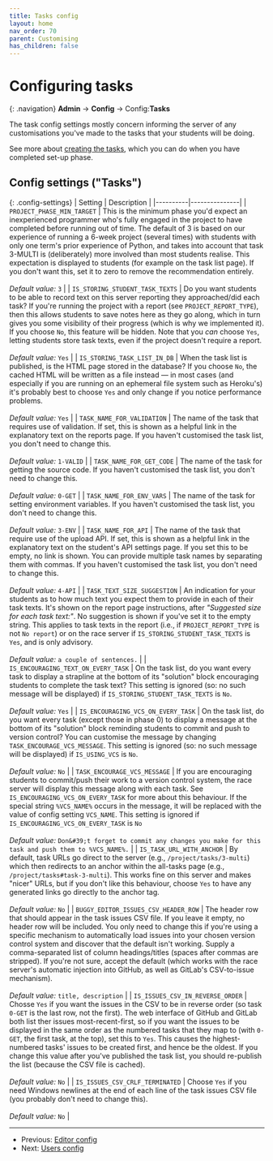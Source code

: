 ```yaml
---
title: Tasks config
layout: home
nav_order: 70
parent: Customising
has_children: false
---
```


# Configuring tasks

{: .navigation}
**Admin** → **Config** → Config:**Tasks**

The task config settings mostly concern informing the server of any
customisations you've made to the tasks that your students will be doing. 
 
See more about [creating the tasks](creating-tasks), which you can do when you
have completed set-up phase.



















## Config settings ("Tasks")

{: .config-settings}
| Setting  | Description   |
|----------|---------------|
| `PROJECT_PHASE_MIN_TARGET` | This is the minimum phase you&#39;d expect an inexperienced programmer who&#39;s fully engaged in the project to have completed before running out of time. The default of 3 is based on our experience of running a 6-week project (several times) with students with only one term&#39;s prior experience of Python, and takes into account that task 3-MULTI is (deliberately) more involved than most students realise. This expectation is displayed to students (for example on the task list page). If you don&#39;t want this, set it to zero to remove the recommendation entirely.  <br/><br/> _Default value:_ `3` |
| `IS_STORING_STUDENT_TASK_TEXTS` | Do you want students to be able to record text on this server reporting they approached/did each task? If you&#39;re running the project with a report (see `PROJECT_REPORT_TYPE`), then this allows students to save notes here as they go along, which in turn gives you some visibility of their progress (which is why we implemented it). If you choose `No`, this feature will be hidden. Note that you _can_ choose `Yes`, letting students store task texts, even if the project doesn&#39;t require a report.  <br/><br/> _Default value:_ `Yes` |
| `IS_STORING_TASK_LIST_IN_DB` | When the task list is published, is the HTML page stored in the database? If you choose `No`, the cached HTML will be written as a file instead — in most cases (and especially if you are running on an ephemeral file system such as Heroku&#39;s) it&#39;s probably best to choose `Yes` and only change if you notice performance problems.  <br/><br/> _Default value:_ `Yes` |
| `TASK_NAME_FOR_VALIDATION` | The name of the task that requires use of validation. If set, this is shown as a helpful link in the explanatory text on the reports page. If you haven&#39;t customised the task list, you don&#39;t need to change this.  <br/><br/> _Default value:_ `1-VALID` |
| `TASK_NAME_FOR_GET_CODE` | The name of the task for getting the source code. If you haven&#39;t customised the task list, you don&#39;t need to change this.  <br/><br/> _Default value:_ `0-GET` |
| `TASK_NAME_FOR_ENV_VARS` | The name of the task for setting environment variables. If you haven&#39;t customised the task list, you don&#39;t need to change this.   <br/><br/> _Default value:_ `3-ENV` |
| `TASK_NAME_FOR_API` | The name of the task that require use of the upload API. If set, this is shown as a helpful link in the explanatory text on the student&#39;s API settings page. If you set this to be empty, no link is shown. You can provide multiple task names by separating them with commas. If you haven&#39;t customised the task list, you don&#39;t need to change this.  <br/><br/> _Default value:_ `4-API` |
| `TASK_TEXT_SIZE_SUGGESTION` | An indication for your students as to how much text you expect them to provide in each of their task texts. It&#39;s shown on the report page instructions, after _&#34;Suggested size for each task text:&#34;_. No suggestion is shown if you&#39;ve set it to the empty string. This applies to task texts in the report (i.e., if `PROJECT_REPORT_TYPE` is not `No report`) or on the race server if `IS_STORING_STUDENT_TASK_TEXTS` is `Yes`, and is only advisory.  <br/><br/> _Default value:_ `a couple of sentences.` |
| `IS_ENCOURAGING_TEXT_ON_EVERY_TASK` | On the task list, do you want every task to display a strapline at the bottom of its &#34;solution&#34; block encouraging students to complete the task text? This setting is ignored (so: no such message will be displayed) if `IS_STORING_STUDENT_TASK_TEXTS` is `No`.   <br/><br/> _Default value:_ `Yes` |
| `IS_ENCOURAGING_VCS_ON_EVERY_TASK` | On the task list, do you want every task (except those in phase 0) to display a message at the bottom of its &#34;solution&#34; block reminding students to commit and push to version control? You can customise the message by changing `TASK_ENCOURAGE_VCS_MESSAGE`. This setting is ignored (so: no such message will be displayed) if `IS_USING_VCS` is `No`.  <br/><br/> _Default value:_ `No` |
| `TASK_ENCOURAGE_VCS_MESSAGE` | If you are encouraging students to commit/push their work to a version control system, the race server will display this message along with each task. See `IS_ENCOURAGING_VCS_ON_EVERY_TASK` for more about this behaviour. If the special string `%VCS_NAME%` occurs in the message, it will be replaced with the value of config setting `VCS_NAME`. This setting is ignored if `IS_ENCOURAGING_VCS_ON_EVERY_TASK` is `No`  <br/><br/> _Default value:_ `Don&#39;t forget to commit any changes you make for this task and push them to %VCS_NAME%.` |
| `IS_TASK_URL_WITH_ANCHOR` | By default, task URLs go direct to the server (e.g., `/project/tasks/3-multi`) which then redirects to an anchor within the all-tasks page (e.g., `/project/tasks#task-3-multi`). This works fine on this server and makes &#34;nicer&#34; URLs, but if you don&#39;t like this behaviour, choose `Yes` to have any generated links go directly to the anchor tag.  <br/><br/> _Default value:_ `No` |
| `BUGGY_EDITOR_ISSUES_CSV_HEADER_ROW` | The header row that should appear in the task issues CSV file. If you leave it empty, no header row will be included. You only need to change this if you&#39;re using a specific mechanism to automatically load issues into your chosen version control system and discover that the default isn&#39;t working. Supply a comma-separated list of column headings/titles (spaces after commas are stripped). If you&#39;re not sure, accept the default (which works with the race server&#39;s automatic injection into GitHub, as well as GitLab&#39;s CSV-to-issue mechanism).  <br/><br/> _Default value:_ `title, description` |
| `IS_ISSUES_CSV_IN_REVERSE_ORDER` | Chosse `Yes` if you want the issues in the CSV to be in reverse order (so task `0-GET` is the last row, not the first). The web interface of GitHub and GitLab both list ther issues most-recent-first, so if you want the issues to be displayed in the same order as the numbered tasks that they map to (with `0-GET`, the first task, at the top), set this to `Yes`. This causes the highest-numbered tasks&#39; issues to be created first, and hence be the oldest. If you change this value after you&#39;ve published the task list, you should re-publish the list (because the CSV file is cached).  <br/><br/> _Default value:_ `No` |
| `IS_ISSUES_CSV_CRLF_TERMINATED` | Choose `Yes` if you need Windows newlines at the end of each line of the task issues CSV file (you probably don&#39;t need to change this).  <br/><br/> _Default value:_ `No` |

  
 ---
 * Previous: [Editor config](editor)
 * Next: [Users config](users)